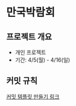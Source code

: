 # 만국박람회
## 프로젝트 개요
- 개인 프로젝트
- 기간: 4/5(월) - 4/16(일)

## 커밋 규칙
[커밋 템플릿 만들기 링크](https://junwoo45.github.io/2020-02-06-commit_template/)